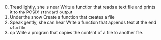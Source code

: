 0. Tread lightly, she  is near
Write a function that reads a text file and prints it to the POSIX standard output
1. Under the snow
Create a function that creates a file
2. Speak gently, she can hear
Write a function that appends text at the end of a file
3. cp
Write a program that copies the content of a file to another file.
